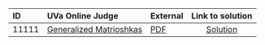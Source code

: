 | ID | UVa Online Judge | External | Link to solution |
|:---|:---|:---|:---:|
| 11111 | [Generalized Matrioshkas](https://onlinejudge.org/index.php?option=onlinejudge&Itemid=8&page=show_problem&problem=2052) | [PDF](https://onlinejudge.org/external/111/11111.pdf) | [Solution](https%3A//github.com/versenyi98/programming-contests/tree/master/UVa%20Online%20Judge/11111%2520-%2520Generalized%2520Matrioshkas)|
